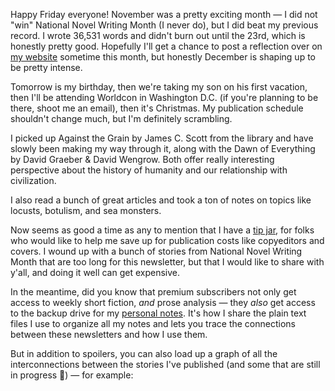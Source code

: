 Happy Friday everyone!  November was a pretty exciting month — I did not "win" National Novel Writing Month (I never do), but I did beat my previous record. I wrote 36,531 words and didn't burn out until the 23rd, which is honestly pretty good. Hopefully I'll get a chance to post a reflection over on [my website](https://eleanorkonik.com/) sometime this month, but honestly December is shaping up to be pretty intense. 

Tomorrow is my birthday, then we're taking my son on his first vacation, then I'll be attending Worldcon in Washington D.C. (if you're planning to be there, shoot me an email), then it's Christmas. My publication schedule shouldn't change much, but I'm definitely scrambling. 

I picked up Against the Grain by James C. Scott from the library and have slowly been making my way through it, along with the Dawn of Everything by David Graeber & David Wengrow. Both offer really interesting perspective about the history of humanity and our relationship with civilization. 

I also read a bunch of great articles and took a ton of notes on topics like locusts, botulism, and sea monsters. 

Now seems as good a time as any to mention that I have a [tip jar](https://ko-fi.com/eleanorkonik), for folks who would like to help me save up for publication costs like copyeditors and covers. I wound up with a bunch of stories from National Novel Writing Month that are too long for this newsletter, but that I would like to share with y'all, and doing it well can get expensive. 

In the meantime, did you know that premium subscribers not only get access to weekly short fiction, _and_ prose analysis — they _also_ get access to the backup drive for my [personal notes](https://publish.obsidian.md/eleanorkonik/). It's how I share the plain text files I use to organize all my notes and lets you trace the connections between these newsletters and how I use them. 



But in addition to spoilers, you can also load up a graph of all the interconnections between the stories I've published (and some that are still in progress 👀) — for example: 

